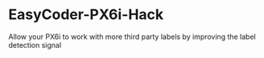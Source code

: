 # EasyCoder-PX6i-Hack

Allow your PX6i to work with more third party labels by improving the label detection signal

